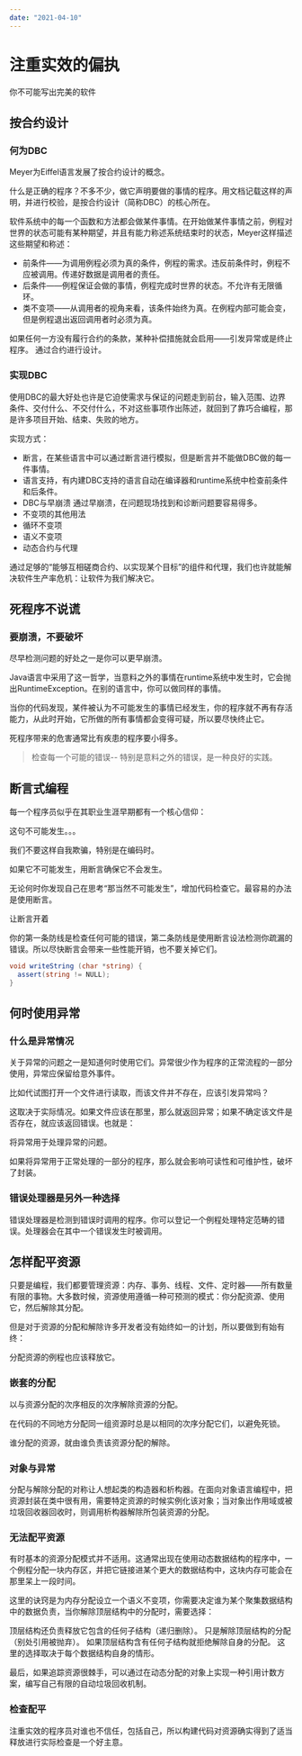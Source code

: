 ```yaml
---
date: "2021-04-10"
---
```

# 注重实效的偏执

你不可能写出完美的软件

## 按合约设计

### 何为DBC

Meyer为Eiffel语言发展了按合约设计的概念。

什么是正确的程序？不多不少，做它声明要做的事情的程序。用文档记载这样的声明，并进行校验，是按合约设计（简称DBC）的核心所在。

软件系统中的每一个函数和方法都会做某件事情。在开始做某件事情之前，例程对世界的状态可能有某种期望，并且有能力称述系统结束时的状态，Meyer这样描述这些期望和称述：

* 前条件——为调用例程必须为真的条件，例程的需求。违反前条件时，例程不应被调用。传递好数据是调用者的责任。
* 后条件——例程保证会做的事情，例程完成时世界的状态。不允许有无限循环。
* 类不变项——从调用者的视角来看，该条件始终为真。在例程内部可能会变，但是例程退出返回调用者时必须为真。

如果任何一方没有履行合约的条款，某种补偿措施就会启用——引发异常或是终止程序。
通过合约进行设计。

### 实现DBC

使用DBC的最大好处也许是它迫使需求与保证的问题走到前台，输入范围、边界条件、交付什么、不交付什么，不对这些事项作出陈述，就回到了靠巧合编程，那是许多项目开始、结束、失败的地方。

实现方式：

* 断言，在某些语言中可以通过断言进行模拟，但是断言并不能做DBC做的每一件事情。
* 语言支持，有内建DBC支持的语言自动在编译器和runtime系统中检查前条件和后条件。
* DBC与早崩溃 通过早崩溃，在问题现场找到和诊断问题要容易得多。
* 不变项的其他用法
* 循环不变项
* 语义不变项
* 动态合约与代理

通过足够的“能够互相磋商合约、以实现某个目标”的组件和代理，我们也许就能解决软件生产率危机：让软件为我们解决它。

## 死程序不说谎

### 要崩溃，不要破坏

尽早检测问题的好处之一是你可以更早崩溃。

Java语言中采用了这一哲学，当意料之外的事情在runtime系统中发生时，它会抛出RuntimeException。在别的语言中，你可以做同样的事情。

当你的代码发现，某件被认为不可能发生的事情已经发生，你的程序就不再有存活能力，从此时开始，它所做的所有事情都会变得可疑，所以要尽快终止它。

死程序带来的危害通常比有疾患的程序要小得多。

> 检查每一个可能的错误-- 特别是意料之外的错误，是一种良好的实践。

## 断言式编程

每一个程序员似乎在其职业生涯早期都有一个核心信仰：

这句不可能发生。。。

我们不要这样自我欺骗，特别是在编码时。

如果它不可能发生，用断言确保它不会发生。

无论何时你发现自己在思考“那当然不可能发生”，增加代码检查它。最容易的办法是使用断言。

让断言开着

你的第一条防线是检查任何可能的错误，第二条防线是使用断言设法检测你疏漏的错误。所以尽快断言会带来一些性能开销，也不要关掉它们。

```c#
void writeString (char *string) {
  assert(string != NULL);
}
```

## 何时使用异常

### 什么是异常情况

关于异常的问题之一是知道何时使用它们。异常很少作为程序的正常流程的一部分使用，异常应保留给意外事件。

比如代试图打开一个文件进行读取，而该文件并不存在，应该引发异常吗？

这取决于实际情况。如果文件应该在那里，那么就返回异常；如果不确定该文件是否存在，就应该返回错误。也就是：

将异常用于处理异常的问题。

如果将异常用于正常处理的一部分的程序，那么就会影响可读性和可维护性，破坏了封装。

### 错误处理器是另外一种选择

错误处理器是检测到错误时调用的程序。你可以登记一个例程处理特定范畴的错误。处理器会在其中一个错误发生时被调用。

## 怎样配平资源

只要是编程，我们都要管理资源：内存、事务、线程、文件、定时器——所有数量有限的事物。大多数时候，资源使用遵循一种可预测的模式：你分配资源、使用它，然后解除其分配。

但是对于资源的分配和解除许多开发者没有始终如一的计划，所以要做到有始有终：

分配资源的例程也应该释放它。

### 嵌套的分配

以与资源分配的次序相反的次序解除资源的分配。

在代码的不同地方分配同一组资源时总是以相同的次序分配它们，以避免死锁。

谁分配的资源，就由谁负责该资源分配的解除。

### 对象与异常

分配与解除分配的对称让人想起类的构造器和析构器。在面向对象语言编程中，把资源封装在类中很有用，需要特定资源的时候实例化该对象；当对象出作用域或被垃圾回收器回收时，则调用析构器解除所包装资源的分配。

### 无法配平资源

有时基本的资源分配模式并不适用。这通常出现在使用动态数据结构的程序中，一个例程分配一块内存区，并把它链接进某个更大的数据结构中，这块内存可能会在那里呆上一段时间。

这里的诀窍是为内存分配设立一个语义不变项，你需要决定谁为某个聚集数据结构中的数据负责，当你解除顶层结构中的分配时，需要选择：

顶层结构还负责释放它包含的任何子结构（递归删除）。
只是解除顶层结构的分配（别处引用被抛弃）。
如果顶层结构含有任何子结构就拒绝解除自身的分配。
这里的选择取决于每个数据结构自身的情形。

最后，如果追踪资源很棘手，可以通过在动态分配的对象上实现一种引用计数方案，编写自己有限的自动垃圾回收机制。

### 检查配平

注重实效的程序员对谁也不信任，包括自己，所以构建代码对资源确实得到了适当释放进行实际检查是一个好主意。